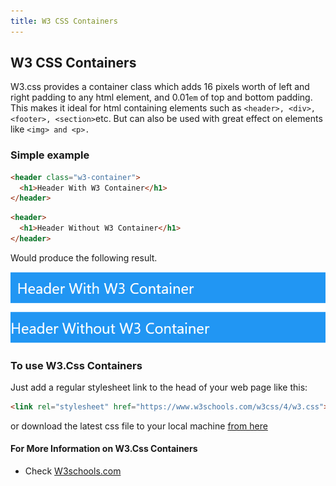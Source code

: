 ```yaml
---
title: W3 CSS Containers
---
```


## W3 CSS Containers
W3.css provides a container class which adds 16 pixels worth of left and right padding to any html element, and 0.01```em``` of
top and bottom padding.
This makes it ideal for html containing elements such as ```<header>, <div>, <footer>, <section>```etc. But can also be used with great effect on elements like ```<img> and <p>.```

### Simple example
```html
<header class="w3-container">
  <h1>Header With W3 Container</h1>
</header>
```
```html
<header>
  <h1>Header Without W3 Container</h1>
</header>
```
Would produce the following result.

![Header img](https://github.com/OcelotDive/randomImages/blob/master/images/WithWithout.PNG)

### To use W3.Css Containers
Just add a regular stylesheet link to the head of your web page like this:
```html
<link rel="stylesheet" href="https://www.w3schools.com/w3css/4/w3.css">
```
or download the latest css file to your local machine [from here](https://www.w3schools.com/w3css/4/w3.css)



#### For More Information on W3.Css Containers

* Check [W3schools.com](https://www.w3schools.com/w3css/w3css_containers.asp)


